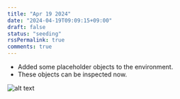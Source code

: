 ```yaml
---
title: "Apr 19 2024"
date: "2024-04-19T09:09:15+09:00"
draft: false
status: "seeding"
rssPermalink: true
comments: true
---
```

- Added some placeholder objects to the environment.
- These objects can be inspected now. <br>

![alt text](images/various-objects.gif "Gravestones!")
